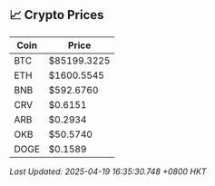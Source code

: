 ## 📈 Crypto Prices

| Coin | Price |
| ---- | ----- |
| BTC | $85199.3225 |
| ETH | $1600.5545 |
| BNB | $592.6760 |
| CRV | $0.6151 |
| ARB | $0.2934 |
| OKB | $50.5740 |
| DOGE | $0.1589 |

_Last Updated: 2025-04-19 16:35:30.748 +0800 HKT_